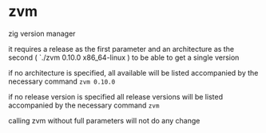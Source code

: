 # zvm
zig version manager

it requires a release as the first parameter and an architecture as the second ( `./zvm 0.10.0 x86_64-linux )
to be able to get a single version

if no architecture is specified, all available will be listed accompanied by the necessary command
`zvm 0.10.0`


if no release version is specified all release versions will be listed accompanied by the necessary command
`zvm`

calling zvm without full parameters will not do any change

